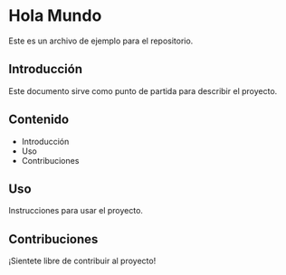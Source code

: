 # Hola Mundo

Este es un archivo de ejemplo para el repositorio.

## Introducción

Este documento sirve como punto de partida para describir el proyecto.

## Contenido

- Introducción
- Uso
- Contribuciones

## Uso

Instrucciones para usar el proyecto.

## Contribuciones

¡Sientete libre de contribuir al proyecto!
